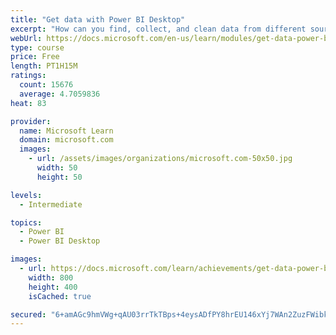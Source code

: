 ```yaml
---
title: "Get data with Power BI Desktop"
excerpt: "How can you find, collect, and clean data from different sources? Power BI is a tool for making sense of your data. You will learn tricks to make data-gathering easier."
webUrl: https://docs.microsoft.com/en-us/learn/modules/get-data-power-bi/
type: course
price: Free
length: PT1H15M
ratings:
  count: 15676
  average: 4.7059836
heat: 83

provider:
  name: Microsoft Learn
  domain: microsoft.com
  images:
    - url: /assets/images/organizations/microsoft.com-50x50.jpg
      width: 50
      height: 50

levels:
  - Intermediate

topics:
  - Power BI
  - Power BI Desktop

images:
  - url: https://docs.microsoft.com/learn/achievements/get-data-power-bi-desktop-social.png
    width: 800
    height: 400
    isCached: true

secured: "6+amAGc9hmVWg+qAU03rrTkTBps+4eysADfPY8hrEU146xYj7WAn2ZuzFWibkyM/ROrwemUskAs9a7/ME3wdq084e7u1PGgzyB8K0lx6Hb7mlsCSQZ0zdjHjafBwUnPRQwmzBkfRPL4O3kXJ10AVyMUXdSLm+NiEJRkoAysfUc5X20sXrmN2p4LlOXNVmM0JciLwATl4blOFkfcbCRdolE0mc4UXmtK2t9bwsukPSNfrW33WMdBGhz0hDq6ZGCicxmb+NNyQeEsOGJYNulvIL4DyKTuSuyTvxiObCXGhxEyuo5lRhaf5mkwKfDIlqKfm7LumYbjzrYRoEm++YKaDRWnesvw1tscAdLmh/yhpx6AwglFvkF+1hNJS8Ss+KL1OMhdj77NdNQYq1A3cLFId2cgpcIksmiItqshF7sXZ1brF0GJDQYwItfD0YJVdYwmv;gzv+k9vmPPE3nrMKTvTUxQ=="
---
```


